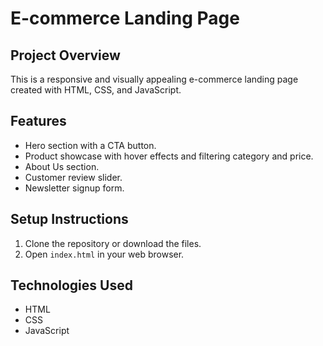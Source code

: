 # E-commerce Landing Page

## Project Overview
This is a responsive and visually appealing e-commerce landing page created with HTML, CSS, and JavaScript.

## Features
- Hero section with a CTA button.
- Product showcase with hover effects and filtering category and price.
- About Us section.
- Customer review slider.
- Newsletter signup form.

## Setup Instructions
1. Clone the repository or download the files.
2. Open `index.html` in your web browser.

## Technologies Used
- HTML
- CSS
- JavaScript
